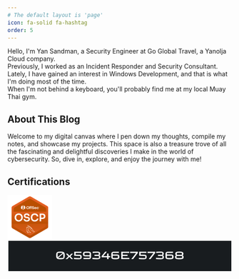 ```yaml
---
# The default layout is 'page'
icon: fa-solid fa-hashtag
order: 5
---
```


Hello, I'm Yan Sandman, a Security Engineer at Go Global Travel, a Yanolja Cloud company.<br>Previously, I worked as an Incident Responder and Security Consultant.<br>
Lately, I have gained an interest in Windows Development, and that is what I'm doing most of the time.<br> When I'm not behind a keyboard, you'll probably find me at my local Muay Thai gym.



## About This Blog

Welcome to my digital canvas where I pen down my thoughts, compile my notes, and showcase my projects. This space is also a treasure trove of all the fascinating and delightful discoveries I make in the world of cybersecurity. So, dive in, explore, and enjoy the journey with me!

## Certifications

<div style="float:left;">
  <a href="https://www.credential.net/b5f685ea-9adb-4c0e-a1e8-cf4b0e692483#gs.5rpk66" target="_blank">
    <img width="100" src="/assets/img/logos/oscp.png" alt="OSCP Certification Logo">
  </a>
</div>

<!-- Clear float -->
<div style="clear:both;"></div>

<!-- Your new gif at the end of the page -->
<div style="text-align:center;">
  <img width="500" src="/assets/img/logos/ezgif-1-5675809a46.gif" alt="Logo GIF">
</div>
